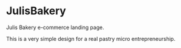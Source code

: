 # JulisBakery
Julis Bakery e-commerce landing page.

This is a very simple design for a real pastry micro entrepreneurship.
